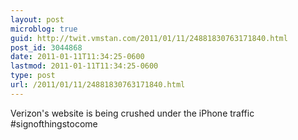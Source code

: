 ```yaml
---
layout: post
microblog: true
guid: http://twit.vmstan.com/2011/01/11/24881830763171840.html
post_id: 3044868
date: 2011-01-11T11:34:25-0600
lastmod: 2011-01-11T11:34:25-0600
type: post
url: /2011/01/11/24881830763171840.html
---
```

Verizon's website is being crushed under the iPhone traffic #signofthingstocome
